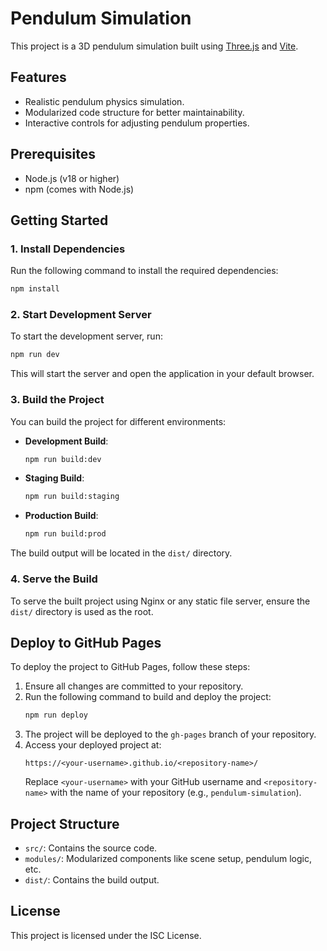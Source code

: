 # Pendulum Simulation

This project is a 3D pendulum simulation built using [Three.js](https://threejs.org/) and [Vite](https://vitejs.dev/).

## Features
- Realistic pendulum physics simulation.
- Modularized code structure for better maintainability.
- Interactive controls for adjusting pendulum properties.

## Prerequisites
- Node.js (v18 or higher)
- npm (comes with Node.js)

## Getting Started

### 1. Install Dependencies
Run the following command to install the required dependencies:
```bash
npm install
```

### 2. Start Development Server
To start the development server, run:
```bash
npm run dev
```
This will start the server and open the application in your default browser.

### 3. Build the Project
You can build the project for different environments:
- **Development Build**:
  ```bash
  npm run build:dev
  ```
- **Staging Build**:
  ```bash
  npm run build:staging
  ```
- **Production Build**:
  ```bash
  npm run build:prod
  ```

The build output will be located in the `dist/` directory.

### 4. Serve the Build
To serve the built project using Nginx or any static file server, ensure the `dist/` directory is used as the root.

## Deploy to GitHub Pages

To deploy the project to GitHub Pages, follow these steps:

1. Ensure all changes are committed to your repository.
2. Run the following command to build and deploy the project:
   ```bash
   npm run deploy
   ```
3. The project will be deployed to the `gh-pages` branch of your repository.
4. Access your deployed project at:
   ```
   https://<your-username>.github.io/<repository-name>/
   ```
   Replace `<your-username>` with your GitHub username and `<repository-name>` with the name of your repository (e.g., `pendulum-simulation`).

## Project Structure
- `src/`: Contains the source code.
- `modules/`: Modularized components like scene setup, pendulum logic, etc.
- `dist/`: Contains the build output.

## License
This project is licensed under the ISC License.